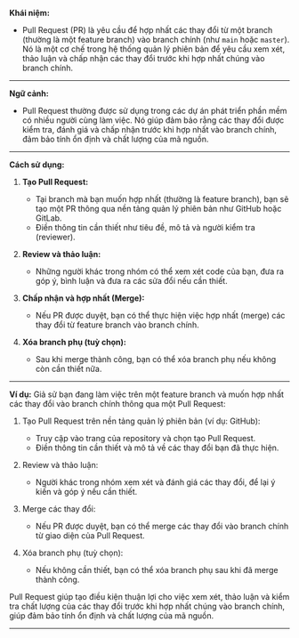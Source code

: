 **Khái niệm:**

- Pull Request (PR) là yêu cầu để hợp nhất các thay đổi từ một branch (thường là một feature branch) vào branch chính (như `main` hoặc `master`). Nó là một cơ chế trong hệ thống quản lý phiên bản để yêu cầu xem xét, thảo luận và chấp nhận các thay đổi trước khi hợp nhất chúng vào branch chính.

---

**Ngữ cảnh:**

- Pull Request thường được sử dụng trong các dự án phát triển phần mềm có nhiều người cùng làm việc. Nó giúp đảm bảo rằng các thay đổi được kiểm tra, đánh giá và chấp nhận trước khi hợp nhất vào branch chính, đảm bảo tính ổn định và chất lượng của mã nguồn.

---

**Cách sử dụng:**

1. **Tạo Pull Request:**

   - Tại branch mà bạn muốn hợp nhất (thường là feature branch), bạn sẽ tạo một PR thông qua nền tảng quản lý phiên bản như GitHub hoặc GitLab.
   - Điền thông tin cần thiết như tiêu đề, mô tả và người kiểm tra (reviewer).

2. **Review và thảo luận:**

   - Những người khác trong nhóm có thể xem xét code của bạn, đưa ra góp ý, bình luận và đưa ra các sửa đổi nếu cần thiết.

3. **Chấp nhận và hợp nhất (Merge):**

   - Nếu PR được duyệt, bạn có thể thực hiện việc hợp nhất (merge) các thay đổi từ feature branch vào branch chính.

4. **Xóa branch phụ (tuỳ chọn):**
   - Sau khi merge thành công, bạn có thể xóa branch phụ nếu không còn cần thiết nữa.

---

**Ví dụ:**
Giả sử bạn đang làm việc trên một feature branch và muốn hợp nhất các thay đổi vào branch chính thông qua một Pull Request:

1. Tạo Pull Request trên nền tảng quản lý phiên bản (ví dụ: GitHub):

   - Truy cập vào trang của repository và chọn tạo Pull Request.
   - Điền thông tin cần thiết và mô tả về các thay đổi bạn đã thực hiện.

2. Review và thảo luận:

   - Người khác trong nhóm xem xét và đánh giá các thay đổi, để lại ý kiến và góp ý nếu cần thiết.

3. Merge các thay đổi:

   - Nếu PR được duyệt, bạn có thể merge các thay đổi vào branch chính từ giao diện của Pull Request.

4. Xóa branch phụ (tuỳ chọn):
   - Nếu không cần thiết, bạn có thể xóa branch phụ sau khi đã merge thành công.

Pull Request giúp tạo điều kiện thuận lợi cho việc xem xét, thảo luận và kiểm tra chất lượng của các thay đổi trước khi hợp nhất chúng vào branch chính, giúp đảm bảo tính ổn định và chất lượng của mã nguồn.

---
